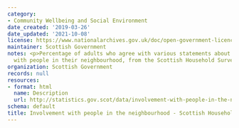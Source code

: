 ```yaml
---
category:
- Community Wellbeing and Social Environment
date_created: '2019-03-26'
date_updated: '2021-10-08'
license: https://www.nationalarchives.gov.uk/doc/open-government-licence/version/3/
maintainer: Scottish Government
notes: <p>Percentage of adults who agree with various statements about involvement
  with people in their neighbourhood, from the Scottish Household Survey (SHS)</p>
organization: Scottish Government
records: null
resources:
- format: html
  name: Description
  url: http://statistics.gov.scot/data/involvement-with-people-in-the-neighbourhood---scottish-household-survey
schema: default
title: Involvement with people in the neighbourhood - Scottish Household Survey
---
```

